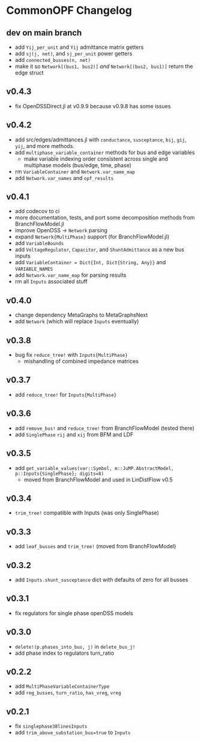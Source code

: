 # CommonOPF Changelog

## dev on main branch
- add `Yij_per_unit` and `Yij` admittance matrix getters
- add `sj(j, net)`, and `sj_per_unit` power getters
- add `connected_busses(n, net)`
- make it so `Network[(bus1, bus2)]` _and_ `Network[(bus2, bus1)]` return the edge struct

## v0.4.3 
- fix OpenDSSDirect.jl at v0.9.9 because v0.9.8 has some issues

## v0.4.2 
- add src/edges/admittances.jl with `conductance`, `susceptance`, `bij`, `gij`, `yij`, and more methods.
- add `multiphase_variable_container` methods for bus and edge variables
    - make variable indexing order consistent across single and multiphase models (bus/edge, time,
      phase)
- rm `VariableContainer` and `Network.var_name_map`
- add `Network.var_names` and `opf_results`

## v0.4.1
- add codecov to ci
- more documentation, tests, and port some decomposition methods from BranchFlowModel.jl
- improve OpenDSS -> `Network` parsing
- expand `Network{MultiPhase}` support (for BranchFlowModel.jl)
- add `VariableBounds`
- add `VoltageRegulator`, `Capacitor`, and `ShuntAdmittance` as a new bus inputs
- add `VariableContainer = Dict{Int, Dict{String, Any}}` and `VARIABLE_NAMES`
- add `Network.var_name_map` for parsing results
- rm all `Inputs` associated stuff

## v0.4.0
- change dependency MetaGraphs to MetaGraphsNext
- add `Network` (which will replace `Inputs` eventually)

## v0.3.8
- bug fix `reduce_tree!` with `Inputs{MultiPhase}`
    - mishandling of combined impedance matrices

## v0.3.7
- add `reduce_tree!` for `Inputs{MultiPhase}`

## v0.3.6
- add `remove_bus!` and `reduce_tree!` from BranchFlowModel (tested there)
- add `SinglePhase` `rij` and `xij` from BFM and LDF

## v0.3.5
- add `get_variable_values(var::Symbol, m::JuMP.AbstractModel, p::Inputs{SinglePhase}; digits=8)`
    - moved from BranchFlowModel and used in LinDistFlow v0.5

## v0.3.4
- `trim_tree!` compatible with Inputs (was only SinglePhase)

## v0.3.3
- add `leaf_busses` and `trim_tree!` (moved from BranchFlowModel)

## v0.3.2
- add `Inputs.shunt_susceptance` dict with defaults of zero for all busses

## v0.3.1
- fix regulators for single phase openDSS models

## v0.3.0
-  `delete!(p.phases_into_bus, j)` in `delete_bus_j!`
- add phase index to regulators turn_ratio

## v0.2.2
- add `MultiPhaseVariableContainerType`
- add `reg_busses`, `turn_ratio`, `has_vreg`, `vreg`

## v0.2.1 
- fix `singlephase38linesInputs`
- add `trim_above_substation_bus=true` to `Inputs`